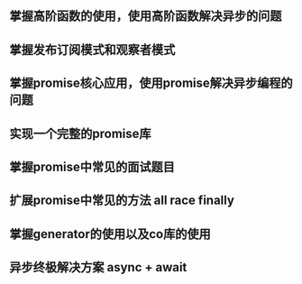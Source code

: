 ## 掌握高阶函数的使用，使用高阶函数解决异步的问题

## 掌握发布订阅模式和观察者模式

## 掌握promise核心应用，使用promise解决异步编程的问题

## 实现一个完整的promise库

## 掌握promise中常见的面试题目

## 扩展promise中常见的方法 all race finally

## 掌握generator的使用以及co库的使用

## 异步终极解决方案 async + await